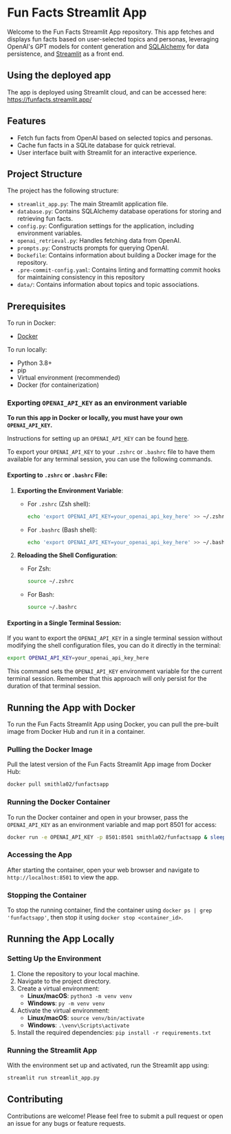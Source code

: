 # Fun Facts Streamlit App

Welcome to the Fun Facts Streamlit App repository. This app fetches and displays fun facts based on user-selected topics and personas, leveraging OpenAI's GPT models for content generation and [SQLAlchemy](https://github.com/sqlalchemy/sqlalchemy) for data persistence, and [Streamlit](https://github.com/streamlit/streamlit) as a front end.

## Using the deployed app

The app is deployed using Streamlit cloud, and can be accessed here: https://funfacts.streamlit.app/

## Features

- Fetch fun facts from OpenAI based on selected topics and personas.
- Cache fun facts in a SQLite database for quick retrieval.
- User interface built with Streamlit for an interactive experience.

## Project Structure

The project has the following structure:

- `streamlit_app.py`: The main Streamlit application file.
- `database.py`: Contains SQLAlchemy database operations for storing and retrieving fun facts.
- `config.py`: Configuration settings for the application, including environment variables.
- `openai_retrieval.py`: Handles fetching data from OpenAI.
- `prompts.py`: Constructs prompts for querying OpenAI.
- `Dockefile`: Contains information about building a Docker image for the repository.
- `.pre-commit-config.yaml`: Contains linting and formatting commit hooks for maintaining consistency in this repository
- `data/`: Contains information about topics and topic associations.

## Prerequisites

To run in Docker:
- [Docker](https://docs.docker.com/get-docker/)

To run locally:
- Python 3.8+
- pip
- Virtual environment (recommended)
- Docker (for containerization)

### Exporting `OPENAI_API_KEY` as an environment variable

**To run this app in Docker or locally, you must have your own `OPENAI_API_KEY`.**

Instructions for setting up an `OPENAI_API_KEY` can be found [here](https://platform.openai.com/docs/quickstart).

To export your `OPENAI_API_KEY` to your `.zshrc` or `.bashrc` file to have them available for any terminal session, you can use the following commands.

#### Exporting to `.zshrc` or `.bashrc` File:

1. **Exporting the Environment Variable**:
   - For `.zshrc` (Zsh shell):
     ```bash
     echo 'export OPENAI_API_KEY=your_openai_api_key_here' >> ~/.zshrc
     ```
   - For `.bashrc` (Bash shell):
     ```bash
     echo 'export OPENAI_API_KEY=your_openai_api_key_here' >> ~/.bashrc
     ```

2. **Reloading the Shell Configuration**:
   - For Zsh:
     ```bash
     source ~/.zshrc
     ```
   - For Bash:
     ```bash
     source ~/.bashrc
     ```

#### Exporting in a Single Terminal Session:

If you want to export the `OPENAI_API_KEY` in a single terminal session without modifying the shell configuration files, you can do it directly in the terminal:

```bash
export OPENAI_API_KEY=your_openai_api_key_here
```

This command sets the `OPENAI_API_KEY` environment variable for the current terminal session. Remember that this approach will only persist for the duration of that terminal session.

## Running the App with Docker

To run the Fun Facts Streamlit App using Docker, you can pull the pre-built image from Docker Hub and run it in a container.

### Pulling the Docker Image

Pull the latest version of the Fun Facts Streamlit App image from Docker Hub:

```bash
docker pull smithla02/funfactsapp
```

### Running the Docker Container

To run the Docker container and open in your browser, pass the `OPENAI_API_KEY` as an environment variable and map port 8501 for access:

```bash
docker run -e OPENAI_API_KEY -p 8501:8501 smithla02/funfactsapp & sleep 2 && open http://localhost:8501
```

### Accessing the App

After starting the container, open your web browser and navigate to `http://localhost:8501` to view the app.

### Stopping the Container

To stop the running container, find the container using `docker ps | grep 'funfactsapp'`, then stop it using `docker stop <container_id>`.

## Running the App Locally

### Setting Up the Environment

1. Clone the repository to your local machine.
2. Navigate to the project directory.
3. Create a virtual environment:
   - **Linux/macOS**: `python3 -m venv venv`
   - **Windows**: `py -m venv venv`
4. Activate the virtual environment:
   - **Linux/macOS**: `source venv/bin/activate`
   - **Windows**: `.\venv\Scripts\activate`
5. Install the required dependencies: `pip install -r requirements.txt`

### Running the Streamlit App

With the environment set up and activated, run the Streamlit app using:

```bash
streamlit run streamlit_app.py
```

## Contributing

Contributions are welcome! Please feel free to submit a pull request or open an issue for any bugs or feature requests.
